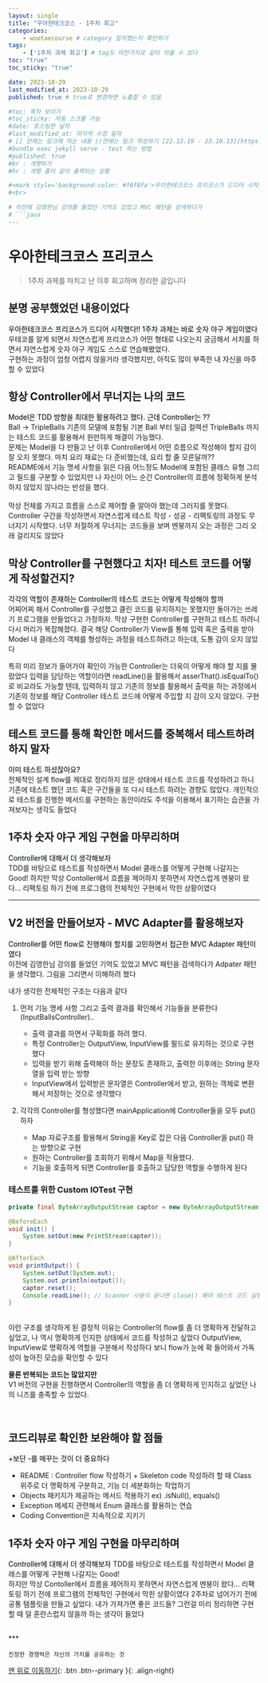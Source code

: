```yaml
---
layout: single
title: "우아한테크코스 - 1주차 회고"
categories:
    - wootaecourse # category 일치했는지 확인하기 
tags:
    - ['1주차 과제 회고'] # tag도 마찬가지로 같이 띄울 수 있다 
toc: "true"
toc_sticky: "true"

date: 2023-10-29
last_modified_at: 2023-10-29
published: true # true로 변경하면 노출할 수 있음 

#toc: 목차 보이기 
#toc_sticky: 자동 스크롤 가능 
#date: 포스팅한 날자 
#last_modified_at: 마지막 수정 일자 
# [] 안에는 링크에 띄는 내용 ()안에는 링크 작성하기 [22.12.19 - 23.10.13](https://debonair-nigella-a88.notion.site/f71d32c1d1ef4cafbcd9fc77076b36a8?pvs=4)
#bundle exec jekyll serve - test 하는 방법 
#published: true
#br : 개행하기 
#hr : 개행 줄이 같이 출력되는 상황 

#<mark style='background-color: #f6f8fa'>우아한테크코스 프리코스가 드디어 시작했다!! 1주차 과제는 바로 숫자 야구 게임이였다</mark>
#<br>

# 이전에 김영한님 강의를 들었던 기억도 있었고 MVC 패턴을 검색하다가
# ```java
---
```

# 우아한테크코스 프리코스
> 1주차 과제를 마치고 난 이후 회고하며 정리한 글입니다 

## 분명 공부했었던 내용이었다
<mark style='background-color: #f6f8fa'>우아한테크코스 프리코스가 드디어 시작했다!! 1주차 과제는 바로 숫자 야구 게임이였다</mark>
<br>
우테코를 알게 되면서 자연스럽게 프리코스가 어떤 형태로 나오는지 궁금해서 서치를 하면서 자연스럽게 숫자 야구 게임도 스스로 연습해봤었다.
<br>구현하는 과정이 엄청 어렵지 않을거라 생각했지만, 아직도 많이 부족한 내 자신을 마주할 수 있었다 

## 항상 Controller에서 무너지는 나의 코드 
<mark style='background-color: #f6f8fa'>Model은 TDD 방향을 최대한 활용하려고 했다. 근데 Controller는 ??</mark>
<br>
Ball -> TripleBalls 기존의 모델에 포함될 기본 Ball 부터 일급 컬렉션 TripleBalls 까지는 테스트 코드를 활용해서 원만하게 해결이 가능했다.
<br>문제는 Model을 다 만들고 난 이후 Controller에서 어떤 흐름으로 작성해야 할지 감이 잘 오지 못했다. 마치 요리 재료는 다 준비했는데, 요리 할 줄 모른달까??
<br>README에서 기능 명세 사항을 읽은 다음 어느정도 Model에 포함된 클래스 유형 그리고 필드를 구분할 수 있었지만 나 자신이 어느 순간 Controller의 흐름에 정확하게 분석하지 않았지 않나라는 반성을 했다.
<br><br>막상 전체를 가지고 흐름을 스스로 제어할 줄 알아야 했는데 그러지를 못했다. 
<br>Controller 구간을 작성하면서 자연스럽게 테스트 작성 - 성공 - 리팩토링의 과정도 무너지기 시작했다. 너무 처절하게 무너지는 코드들을 보며 멘붕까지 오는 과정은 그리 오래 걸리지도 않았다 

## 막상 Controller를 구현했다고 치자! 테스트 코드를 어떻게 작성할건지?
<mark style='background-color: #f6f8fa'>각각의 역할이 존재하는 Controller의 테스트 코드는 어떻게 작성해야 할까</mark>
<br>어찌어찌 해서 Controller를 구성했고 클린 코드를 유지하지는 못했지만 돌아가는 쓰레기 프로그램을 만들었다고 가정하자.
막상 구현한 Controller를 구현하고 테스트 하려니 다시 머리가 복잡해졌다. 결국 해당 Controller가 View를 통해 입력 혹은 출력을 받아 Model 내 클래스의 객체를 형성하는 과정을 테스트하려고 하는데, 도통 감이 오지 않았다

특히 미리 정보가 들어가야 확인이 가능한 Controller는 더욱이 어떻게 해야 할 지를 몰랐었다 
입력을 담당하는 역할이라면 readLine()을 활용해서 asserThat().isEqualTo()로 비교라도 가능할 텐데, 입력하지 않고 기존의 정보를 활용해서 출력을 하는 과정에서 기존의 정보를 해당 Controller 테스트 코드에 어떻게 주입할 지 감이 오지 않았다. 구현할 수 없었다 

## 테스트 코드를 통해 확인한 메서드를 중복해서 테스트하려 하지 말자 
<mark style='background-color: #f6f8fa'>이미 테스트 하셨잖아요?</mark>
<br>
전체적인 설계 flow를 제대로 정리하지 않은 상태에서 테스트 코드를 작성하려고 하니 기존에 테스트 했던 코드 혹은 구간들을 또 다시 테스트 하려는 경향도 많았다. 
개인적으로 테스트를 진행한 메서드를 구현하는 동안이라도 주석을 이용해서 표기하는 습관을 가져보자는 생각도 들었다 

## 1주차 숫자 야구 게임 구현을 마무리하며
<mark style='background-color: #f6f8fa'>Controller에 대해서 더 생각해보자</mark>
<br>TDD를 바탕으로 테스트를 작성하면서 Model 클래스를 어떻게 구현해 나갈지는 Good! 하지만 막상 Contoller에서 흐름을 제어하지 못하면서 자연스럽게 멘붕이 왔다… 리팩토링 하기 전에 프로그램의 전체적인 구현에서 막힌 상황이였다 

---
## V2 버전을 만들어보자 - MVC Adapter를 활용해보자 
<mark style='background-color: #f6f8fa'>Controller를 어떤 flow로 진행해야 할지를 고민하면서 접근한 MVC Adapter 패턴이였다</mark>
<br>
이전에 김영한님 강의를 들었던 기억도 있었고 MVC 패턴을 검색하다가 Adpater 패턴을 생각했다. 그림을 그리면서 이해하려 했다 

내가 생각한 전체적인 구조는 다음과 같다 
1. 먼저 기능 명세 사항 그리고 출력 결과를 확인해서 기능들을 분류한다 (InputBallsController)..
    - 출력 결과를 하면서 구획화를 하려 했다. 
    - 특정 Controller는 OutputView, InputView를 필드로 유지하는 것으로 구현했다
    - 입력을 받기 위해 출력해야 하는 문장도 존재하고, 출력한 이후에는 String 문자열을 입력 받는 방향
    - InputView에서 입력받은 문자열은 Controller에서 받고, 원하는 객체로 변환해서 저장하는 것으로 생각했다 


2. 각각의 Controller를 형성했다면 mainApplication에 Controller들을 모두 put() 하자
    - Map 자료구조를 활용해서 String을 Key로 잡은 다음 Controller을 put() 하는 방향으로 구현
    - 원하는 Controller를 조회하기 위해서 Map을 적용했다.
    - 기능을 호출하게 되면 Controller를 호출하고 담당한 역할을 수행하게 된다 

### 테스트를 위한 Custom IOTest 구현

```java
private final ByteArrayOutputStream captor = new ByteArrayOutputStream();

@BeforeEach
void init() {
    System.setOut(new PrintStream(captor));
}

@AfterEach
void printOutput() {
    System.setOut(System.out);
    System.out.println(output());
    captor.reset();
	Console.readLine(); // Scanner 사용이 끝나면 close() 해야 테스트 코드 실행 시에도 문제가 생기지 않는다! 
}
```

<br>
이런 구조를 생각하게 된 결정적 이유는 Controller의 flow를 좀 더 명확하게 전달하고 싶었고, 나 역시 명확하게 인지한 상태에서 코드를 작성하고 싶었다 
OutputView, InputView로 명확하게 역할을 구분해서 작성하다 보니 flow가 눈에 확 들어와서 가독성이 높아진 모습을 확인할 수 있다
<br>

**물론 반복되는 코드는 많았지만**<br>
V1 버전의 구현을 진행하면서 Controller의 역할을 좀 더 명확하게 인지하고 싶었던 나의 니즈를 충족할 수 있었다.

<br>

## 코드리뷰로 확인한 보완해야 할 점들

<mark style='background-color: #f6f8fa'>+보단 -를 메꾸는 것이 더 중요하다</mark><br>

- README : Controller flow 작성하기 + Skeleton code 작성하려 할 때 Class 위주로 더 명확하게 구분하고, 기능 더 세분화하는 작업하기
- Objects 패키지가 제공하는 메서드 적용하기 ex) .isNull(), equals()
- Exception 메세지 관련해서 Enum 클래스를 활용하는 연습
- Coding Convention은 지속적으로 지키기


## 1주차 숫자 야구 게임 구현을 마무리하며
<mark style='background-color: #f6f8fa'>Controller에 대해서 더 생각해보자</mark>
TDD를 바탕으로 테스트를 작성하면서 Model 클래스를 어떻게 구현해 나갈지는 Good! 
<br>하지만 막상 Contoller에서 흐름을 제어하지 못하면서 자연스럽게 멘붕이 왔다… 리팩토링 하기 전에 프로그램의 전체적인 구현에서 막힌 상황이였다 
2주차로 넘어가기 전에 공통 템플릿을 만들고 싶었다. 내가 가져가면 좋은 코드들? 그런걸 미리 정리하면
구현할 때 덜 혼란스럽지 않을까 하는 생각이 들었다 

<br>
***
    
    진정한 경쟁력은 자신의 가치를 공유하는 것


[맨 위로 이동하기](#){: .btn .btn--primary }{: .align-right}






